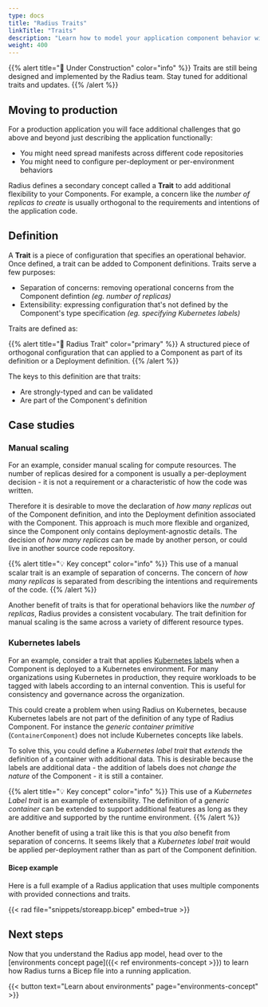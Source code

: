 ```yaml
---
type: docs
title: "Radius Traits"
linkTitle: "Traits"
description: "Learn how to model your application component behavior with Radius traits."
weight: 400
---
```


{{% alert title="🚧 Under Construction" color="info" %}}
Traits are still being designed and implemented by the Radius team. Stay tuned for additional traits and updates.
{{% /alert %}}

## Moving to production

For a production application you will face additional challenges that go above and beyond just describing the application functionally:

- You might need spread manifests across different code repositories
- You might need to configure per-deployment or per-environment behaviors

Radius defines a secondary concept called a **Trait** to add additional flexibility to your Components. For example, a concern like the *number of replicas to create* is usually orthogonal to the requirements and intentions of the application code.

## Definition

A **Trait** is a piece of configuration that specifies an operational behavior. Once defined, a trait can be added to Component definitions. Traits serve a few purposes:

- Separation of concerns: removing operational concerns from the Component defintion *(eg. number of replicas)*
- Extensibility: expressing configuration that's not defined by the Component's type specification *(eg. specifying Kubernetes labels)*

Traits are defined as:

{{% alert title="📄 Radius Trait" color="primary" %}}
A structured piece of orthogonal configuration that can applied to a Component as part of its definition or a Deployment definition.
{{% /alert %}}

The keys to this definition are that traits:

- Are strongly-typed and can be validated
- Are part of the Component's definition

## Case studies

### Manual scaling

For an example, consider manual scaling for compute resources. The number of replicas desired for a component is usually a per-deployment decision - it is not a requirement or a characteristic of how the code was written.

Therefore it is desirable to move the declaration of *how many replicas* out of the Component definition, and into the Deployment definition associated with the Component. This approach is much more flexible and organized, since the Component only contains deployment-agnostic details. The decision of *how many replicas* can be made by another person, or could live in another source code repository.

{{% alert title="💡 Key concept" color="info" %}}
This use of a manual scalar trait is an example of separation of concerns. The concern of *how many replicas* is separated from describing the intentions and requirements of the code.
{{% /alert %}} 

Another benefit of traits is that for operational behaviors like the *number of replicas*, Radius provides a consistent vocabulary. The trait definition for manual scaling is the same across a variety of different resource types.

### Kubernetes labels

For an example, consider a trait that applies [Kubernetes labels](https://kubernetes.io/docs/concepts/overview/working-with-objects/labels/) when a Component is deployed to a Kubernetes environment. For many organizations using Kubernetes in production, they require workloads to be tagged with labels according to an internal convention. This is useful for consistency and governance across the organization.

This could create a problem when using Radius on Kubernetes, because Kubernetes labels are not part of the definition of any type of Radius Component. For instance the *generic container primitive* (`ContainerComponent`) does not include Kubernetes concepts like labels.

To solve this, you could define a *Kubernetes label trait* that *extends* the definition of a container with additional data. This is desirable because the labels are additional data - the addition of labels does not *change the nature* of the Component - it is still a container.

{{% alert title="💡 Key concept" color="info" %}}
This use of a *Kubernetes Label trait* is an example of extensibility. The definition of a *generic container* can be extended to support additional features as long as they are additive and supported by the runtime environment.
{{% /alert %}} 

Another benefit of using a trait like this is that you *also* benefit from separation of concerns. It seems likely that a *Kubernetes label trait* would be applied per-deployment rather than as part of the Component definition.

#### Bicep example

Here is a full example of a Radius application that uses multiple components with provided connections and traits.

{{< rad file="snippets/storeapp.bicep" embed=true >}}

## Next steps

Now that you understand the Radius app model, head over to the [environments concept page]({{< ref environments-concept >}}) to learn how Radius turns a Bicep file into a running application.

{{< button text="Learn about environments" page="environments-concept" >}}
